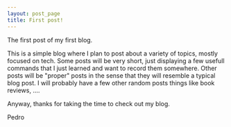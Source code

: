 ```yaml
---
layout: post_page
title: First post!
---
```


The first post of my first blog.

This is a simple blog where I plan to post about a variety of topics, mostly focused on tech. Some posts will be very short, just displaying a few usefull commands that I just learned and want to record them somewhere. Other posts will be "proper" posts in the sense that they will resemble a typical blog post. I will probably have a few other random posts things like book reviews, .... 

Anyway, thanks for taking the time to check out my blog.


Pedro
